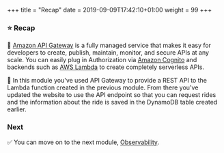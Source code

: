 +++
title = "Recap"
date = 2019-09-09T17:42:10+01:00
weight = 99
+++

### :star: Recap

:key: [Amazon API Gateway][api-gw] is a fully managed service that makes it easy for developers to create, publish, maintain, monitor, and secure APIs at any scale. You can easily plug in Authorization via [Amazon Cognito][cognito] and backends such as [AWS Lambda][lambda] to create completely serverless APIs.

:wrench: In this module you've used API Gateway to provide a REST API to the Lambda function created in the previous module. From there you've updated the website to use the API endpoint so that you can request rides and the information about the ride is saved in the DynamoDB table created earlier.

### Next

:white_check_mark: You can move on to the next module, [Observability][observability].

[observability]: ../5_newrelic.html
[api-gw]: https://aws.amazon.com/api-gateway/
[cognito]: https://aws.amazon.com/cognito/
[lambda]: https://aws.amazon.com/lambda/
